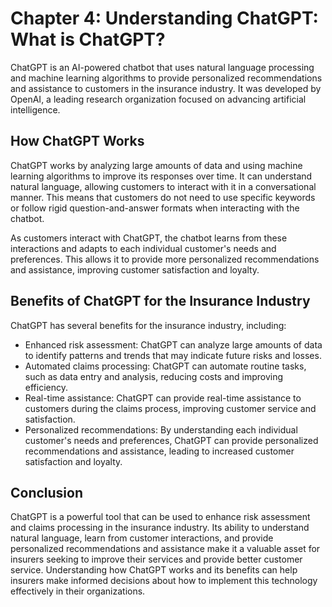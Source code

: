 Chapter 4: Understanding ChatGPT: What is ChatGPT?
==================================================

ChatGPT is an AI-powered chatbot that uses natural language processing and machine learning algorithms to provide personalized recommendations and assistance to customers in the insurance industry. It was developed by OpenAI, a leading research organization focused on advancing artificial intelligence.

How ChatGPT Works
-----------------

ChatGPT works by analyzing large amounts of data and using machine learning algorithms to improve its responses over time. It can understand natural language, allowing customers to interact with it in a conversational manner. This means that customers do not need to use specific keywords or follow rigid question-and-answer formats when interacting with the chatbot.

As customers interact with ChatGPT, the chatbot learns from these interactions and adapts to each individual customer's needs and preferences. This allows it to provide more personalized recommendations and assistance, improving customer satisfaction and loyalty.

Benefits of ChatGPT for the Insurance Industry
----------------------------------------------

ChatGPT has several benefits for the insurance industry, including:

* Enhanced risk assessment: ChatGPT can analyze large amounts of data to identify patterns and trends that may indicate future risks and losses.
* Automated claims processing: ChatGPT can automate routine tasks, such as data entry and analysis, reducing costs and improving efficiency.
* Real-time assistance: ChatGPT can provide real-time assistance to customers during the claims process, improving customer service and satisfaction.
* Personalized recommendations: By understanding each individual customer's needs and preferences, ChatGPT can provide personalized recommendations and assistance, leading to increased customer satisfaction and loyalty.

Conclusion
----------

ChatGPT is a powerful tool that can be used to enhance risk assessment and claims processing in the insurance industry. Its ability to understand natural language, learn from customer interactions, and provide personalized recommendations and assistance make it a valuable asset for insurers seeking to improve their services and provide better customer service. Understanding how ChatGPT works and its benefits can help insurers make informed decisions about how to implement this technology effectively in their organizations.
